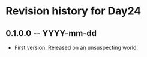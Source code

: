 # Revision history for Day24

## 0.1.0.0 -- YYYY-mm-dd

* First version. Released on an unsuspecting world.

